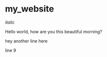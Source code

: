 # my_website

*italic*

Hello world, how are you this beautiful morning?

hey another line here

line 9
